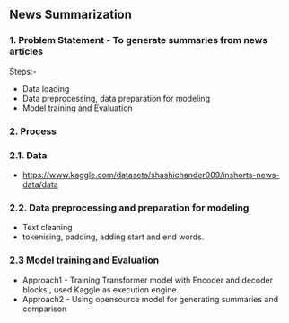 ## News Summarization ##

### 1. Problem Statement - To generate summaries from news articles ###
 Steps:-
* Data loading 
* Data preprocessing, data preparation for modeling
* Model training and Evaluation


### 2. Process
### 2.1. Data
-  https://www.kaggle.com/datasets/shashichander009/inshorts-news-data/data

### 2.2. Data preprocessing and preparation for modeling
* Text cleaning
* tokenising, padding, adding start and end words.

### 2.3 Model training and Evaluation
* Approach1 - Training Transformer model with Encoder and decoder blocks , used Kaggle as execution engine
* Approach2 - Using opensource model for generating summaries and comparison 
